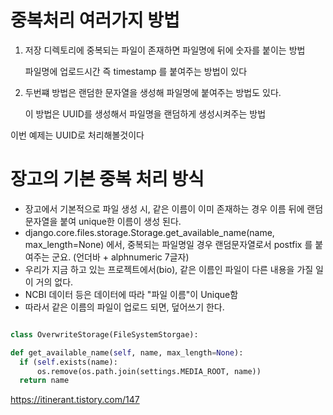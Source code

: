 
# 중복처리 여러가지 방법
 
1. 저장 디렉토리에 중복되는 파일이 존재하면 파일명에 뒤에 숫자를 붙이는 방법

   파일명에 업로드시간 즉 timestamp 를 붙여주는 방법이 있다

2. 두번쨰 방법은 랜덤한 문자열을 생성해 파일명에 붙여주는 방법도 있다.

   이 방법은 UUID를 생성해서 파일명을 랜덤하게 생성시켜주는 방법

  이번 예제는 UUID로 처리해볼것이다
  
 # 장고의 기본 중복 처리 방식
- 장고에서 기본적으로 파일 생성 시, 같은 이름이 이미 존재하는 경우 이름 뒤에 랜덤 문자열을 붙여 unique한 이름이 생성 된다.
- django.core.files.storage.Storage.get_available_name(name, max_length=None) 에서,  중복되는 파일명일 경우 랜덤문자열로서 postfix 를 붙여주는 군요. (언더바 + alphnumeric 7글자)
- 우리가 지금 하고 있는 프로젝트에서(bio), 같은 이름인 파일이 다른 내용을 가질 일이 거의 없다.
- NCBI 데이터 등은 데이터에 따라 "파일 이름"이 Unique함
- 따라서 같은 이름의 파일이 업로드 되면, 덮어쓰기 한다.

```python

class OverwriteStorage(FileSystemStorgae):

def get_available_name(self, name, max_length=None):
  if (self.exists(name):
      os.remove(os.path.join(settings.MEDIA_ROOT, name))
  return name 
```
https://itinerant.tistory.com/147

